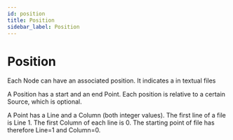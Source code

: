 ```yaml
---
id: position
title: Position
sidebar_label: Position
---
```


# Position

Each Node can have an associated position. It indicates a in textual files

A Position has a start and an end Point. Each position is relative to a certain Source, which is optional.

A Point has a Line and a Column (both integer values). The first line of a file is Line 1.
The first Column of each line is 0. The starting point of file has therefore Line=1 and Column=0.
